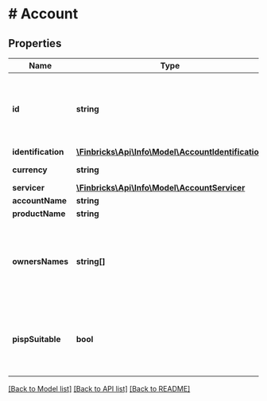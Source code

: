 # # Account

## Properties

Name | Type | Description | Notes
------------ | ------------- | ------------- | -------------
**id** | **string** | API payment account identifier from the response to a query on the list of accounts. | [optional]
**identification** | [**\Finbricks\Api\Info\Model\AccountIdentification**](AccountIdentification.md) |  | [optional]
**currency** | **string** | CurrencyCode, ISO 4217. | [optional]
**servicer** | [**\Finbricks\Api\Info\Model\AccountServicer**](AccountServicer.md) |  | [optional]
**accountName** | **string** | Account name. | [optional]
**productName** | **string** | Product name | [optional]
**ownersNames** | **string[]** | Array of name/s of the account holder/s for consumers or trade name/s for commercial clients. | [optional]
**pispSuitable** | **bool** | Indication whether the account number is suitable for payment transactions. | [optional]

[[Back to Model list]](../../README.md#models) [[Back to API list]](../../README.md#endpoints) [[Back to README]](../../README.md)
